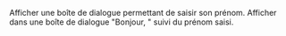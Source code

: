 Afficher une boîte de dialogue permettant de saisir son prénom.
Afficher dans une boîte de dialogue "Bonjour, " 
suivi du prénom saisi.